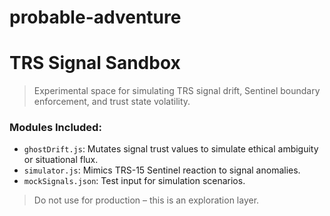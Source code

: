 # probable-adventure
# TRS Signal Sandbox

> Experimental space for simulating TRS signal drift, Sentinel boundary enforcement, and trust state volatility.

### Modules Included:
- `ghostDrift.js`: Mutates signal trust values to simulate ethical ambiguity or situational flux.
- `simulator.js`: Mimics TRS-15 Sentinel reaction to signal anomalies.
- `mockSignals.json`: Test input for simulation scenarios.

> Do not use for production – this is an exploration layer.
